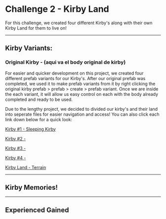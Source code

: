 # Challenge 2 - Kirby Land

For this challenge, we created four different Kirby's along with their own Kirby Land for them to live on!

---

## Kirby Variants:

### Original Kirby - (aqui va el body original de kirby)


For easier and quicker development on this project, we created four different prefab variants for our Kirby's. After our original prefab was completed, 
we used it to make prefab variants from it by right clicking the original kirby prefab > prefab > create > prefab variant. Once we are inside the each variant, it will allow us easy control on each with the body already completed and ready to be used.

Due to the lengthy project, we decided to divided our kirby's and their land into seperate files for easier navigation and access! You can also click each link down below for a quick look:

[Kirby #1 - Sleeping Kirby](https://github.com/gamedev4995/Challenge-2/blob/f7dfaca39466b723bbffc3bdd25043b66f67cd16/Kirby%20%231%20-%20Sleeping%20Kirby)

[Kirby #2 - ](https://github.com/gamedev4995/Challenge-2/blob/f7dfaca39466b723bbffc3bdd25043b66f67cd16/Kirby%20%232%20-%20Cleaning%20Kirby)

[Kirby #3 - ](https://github.com/gamedev4995/Challenge-2/blob/f7dfaca39466b723bbffc3bdd25043b66f67cd16/Kirby%20%233%20-)

[Kirby #4 - ](https://github.com/gamedev4995/Challenge-2/blob/f7dfaca39466b723bbffc3bdd25043b66f67cd16/Kirby%20%234%20-)

[Kirby Land - Terrain](https://github.com/gamedev4995/Challenge-2/blob/f7dfaca39466b723bbffc3bdd25043b66f67cd16/Kirby%20Land%20-%20Terrain)

---

## Kirby Memories!

---

## Experienced Gained 



